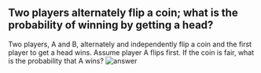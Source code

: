 ## Two players alternately flip a coin; what is the probability of winning by getting a head?
Two players, A and B, alternately and independently flip a coin and the first player to get a head wins. 
Assume player A flips first. If the coin is fair, what is the probability that A wins?
![answer](Documents/github/codinglife/arts/tip/img/two-player-flip-coin-answer.png)
